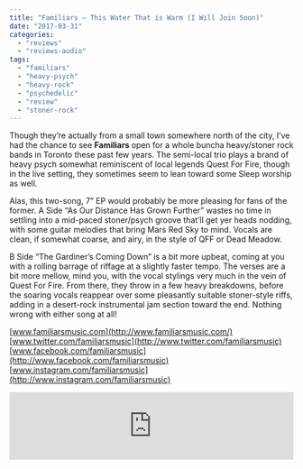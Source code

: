 ```yaml
---
title: "Familiars – This Water That is Warm (I Will Join Soon)"
date: "2017-03-31"
categories: 
  - "reviews"
  - "reviews-audio"
tags: 
  - "familiars"
  - "heavy-psych"
  - "heavy-rock"
  - "psychedelic"
  - "review"
  - "stoner-rock"
---
```


Though they’re actually from a small town somewhere north of the city, I’ve had the chance to see **Familiars** open for a whole buncha heavy/stoner rock bands in Toronto these past few years. The semi-local trio plays a brand of heavy psych somewhat reminiscent of local legends Quest For Fire, though in the live setting, they sometimes seem to lean toward some Sleep worship as well.

Alas, this two-song, 7” EP would probably be more pleasing for fans of the former. A Side “As Our Distance Has Grown Further” wastes no time in settling into a mid-paced stoner/psych groove that’ll get yer heads nodding, with some guitar melodies that bring Mars Red Sky to mind. Vocals are clean, if somewhat coarse, and airy, in the style of QFF or Dead Meadow.

B Side “The Gardiner’s Coming Down” is a bit more upbeat, coming at you with a rolling barrage of riffage at a slightly faster tempo. The verses are a bit more mellow, mind you, with the vocal stylings very much in the vein of Quest For Fire. From there, they throw in a few heavy breakdowns, before the soaring vocals reappear over some pleasantly suitable stoner-style riffs, adding in a desert-rock instrumental jam section toward the end. Nothing wrong with either song at all!

[www.familiarsmusic.com](http://www.familiarsmusic.com/) [www.twitter.com/familiarsmusic](http://www.twitter.com/familiarsmusic) [www.facebook.com/familiarsmusic](http://www.facebook.com/familiarsmusic) [www.instagram.com/familiarsmusic](http://www.instagram.com/familiarsmusic)

<iframe style="border: 0; width: 100%; height: 120px;" src="https://bandcamp.com/EmbeddedPlayer/album=2415665252/size=large/bgcol=ffffff/linkcol=0687f5/tracklist=false/artwork=small/transparent=true/" width="300" height="150" seamless=""><a href="http://familiarsmusic.bandcamp.com/album/this-water-that-is-warm-i-will-soon-join">This Water That Is Warm (I Will Soon Join) by Familiars</a></iframe>
